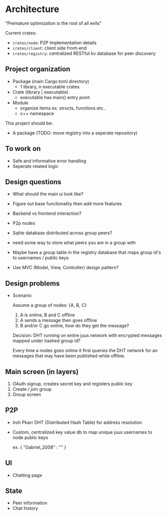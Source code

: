 # Architecture

"Premature optimization is the root of all evils"

Current crates:
- `crates/node`: P2P Implementation details
- `crates/client`: client side front-end 
- `crates/registry`: centralized RESTful kv database for peer discovery

## Project organization

- Package (main Cargo.toml directory)
	- 1 library, n executable crates
- Crate (library | executable)
	- executable has main() entry point
- Module
	- organize items ex. structs, functions etc..
	- c++ namespace

This project should be:
- A package (TODO: move registry into a seperate repository)

## To work on
- Safe and informative error handling
- Seperate related logic

## Design questions
- What should the main ui look like?
- Figure out base functionality then add more features
- Backend vs frontend interaction?
- P2p nodes
- Sqlite database distributed across group peers?
- need some way to store what peers you are in a group with


- Maybe have a group table in the registry database that maps group id's to
  usernames / public keys
- Use MVC (Model, View, Controller) design pattern?

## Design problems

- Scenario:

	Assume a group of nodes: {A, B, C}

	1. A is online, B and C offline
	2. A sends a message then goes offline
	3. B and/or C go online, how do they get the message?

	Decision: DHT running on entire juus network with encrypted messages
	mapped under hashed group id?

	Every time a nodes goes online it first queries the DHT network for an
	messages that may have been published while offline.

## Main screen (in layers)
1. OAuth signup, creates secret key and registers public key
2. Create / join group
3. Group screen

## P2P

- Iroh Pkarr DHT (Distributed Hash Table) for address resolution
- Custom, centralized key value db to map unique juus usernames to node public keys

  ex. { "Gabriel_2008" : "<pubkey>" }

## UI

- Chatting page

## State

- Peer information
- Chat history
